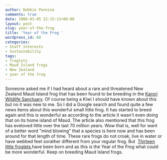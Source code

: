 ```yaml
---
author: Debbie Pennino
comments: true
date: 2008-03-05 22:15:13+00:00
layout: post
slug: year-of-the-frog
title: 'Year of the Frog '
wordpress_id: 60
categories:
- Staff Interests
- Sustainability
tags:
- froglets
- Maud Island frogs
- New Zealand
- year of the frog
---
```


Someone asked me if I had heard about a rare and threatened New Zealand Maud Island frog that has been found to be breeding in the [Karori Wildlife Sanctuary](http://www.sanctuary.org.nz/). Of course being a Kiwi I should have known about this but no it was new to me. So I did a Google search and found quite a few news items about this wonderful small little frog. It has started to breed again and this is wonderful as according to the article it wasn't even doing that on its home island of Maud. The article also mentioned that this frog has eveloved little over the last 70 million years. Wow that is, well for want of a better word "mind blowing" that a species is here now and has been around for that length of time. These rare frogs do not croak, live in water or have webbed feet sorather different from your regular frog. But  [Thirteen little froglets ](http://www.sanctuary.org.nz/whatsnew/news/news129.html)have been born and as this is the Year of the Frog what could be more wonderful. Keep on breeding Maud Island frogs.
